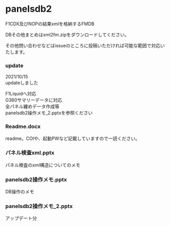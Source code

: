 # panelsdb2

F1CDX及びNOPの結果xmlを格納するFMDB

DBその他まとめはxml2fm.zipをダウンロードしてください。

その他問い合わせなどはissueのところに投稿いただければ可能な範囲で対応いたします。

### update
2021/10/15  
updateしました

F1Liquidへ対応  
G360サマリーデータに対応  
全パネル纏めデータ作成等  
panelsdb2操作メモ_2.pptxを参照ください  

### Readme.docx
readme。COIや、起動PWなど記載していますので一読ください。

### パネル検査xml.pptx
パネル検査のxml構造についてのメモ

### panelsdb2操作メモ.pptx
DB操作のメモ

### panelsdb2操作メモ_2.pptx
アップデート分

